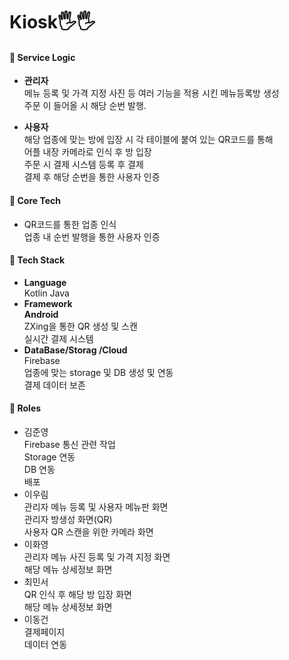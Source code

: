 # Kiosk🖐️🖐️
#### 🔵 Service Logic 

- **관리자**  
메뉴 등록 및 가격 지정 사진 등 여러 기능을 적용 시킨 메뉴등록방 생성  
주문 이 들어올 시 해당 순번 발행.  

- **사용자**  
해당 업종에 맞는 방에 입장 시 각 테이블에 붙여 있는 QR코드를 통해   
어플 내장 카메라로 인식 후 방 입장  
주문 시 결제 시스템 등록 후 결제  
결제 후 해당 순번을 통한 사용자 인증   


#### 🔵  Core Tech  
- QR코드를 통한 업종 인식  
업종 내 순번 발행을 통한 사용자 인증  

#### 🔵  Tech Stack  
-  **Language**  
Kotlin Java  
- **Framework**   
**Android**  
ZXing을 통한 QR 생성 및 스캔  
실시간 결제 시스템  
- **DataBase/Storag /Cloud**    
Firebase  
 업종에 맞는 storage 및 DB 생성 및 연동  
 결제 데이터 보존 
 
#### 🔵 Roles
- 김준영  
Firebase 통신 관련 작업  
Storage 연동  
DB 연동  
배포  
- 이우림  
관리자 메뉴 등록 및 사용자 메뉴판 화면  
관리자 방생성 화면(QR)  
사용자 QR 스캔을 위한 카메라 화면  
- 이화영  
관리자 메뉴 사진 등록 및 가격 지정 화면  
해당 메뉴 상세정보 화면  
- 최민서  
QR 인식 후 해당 방 입장 화면  
해당 메뉴 상세정보 화면  
- 이동건  
결제페이지  
데이터 연동  
